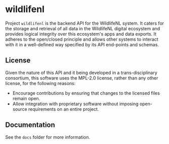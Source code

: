 # wildlifenl

Project `wildlifenl` is the backend API for the WildlifeNL system. It caters for the storage and retrieval of all data in the WildlifeNL digital ecosystem and provides logical integrity over this ecosystem's apps and data exports. It adheres to the open/closed principle and allows other systems to interact with it in a well-defined way specified by its API end-points and schemas.

## License

Given the nature of this API and it being developed in a trans-disciplinary consortium, this software uses the MPL-2.0 license, rather than any other license, for the following reasons:

- Encourage contributions by ensuring that changes to the licensed files remain open.
- Allow integration with proprietary software without imposing open-source requirements on an entire project.

## Documentation

See the `docs` folder for more information.


